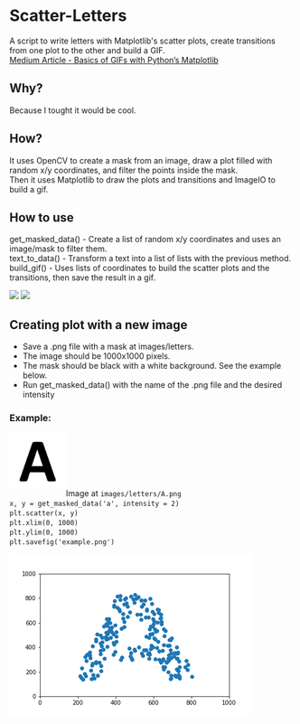 # Scatter-Letters
A script to write letters with Matplotlib's scatter plots, create transitions from one plot to the other and build a GIF.  
[Medium Article - Basics of GIFs with Python’s Matplotlib](https://towardsdatascience.com/basics-of-gifs-with-pythons-matplotlib-54dd544b6f30)  

## Why?
Because I tought it would be cool.  

## How?
It uses OpenCV to create a mask from an image, draw a plot filled with random x/y coordinates, and filter the points inside the mask.  
Then it uses Matplotlib to draw the plots and transitions and ImageIO to build a gif.  

## How to use
get_masked_data() - Create a list of random x/y coordinates and uses an image/mask to filter them.  
text_to_data() - Transform a text into a list of lists with the previous method.  
build_gif() - Uses lists of coordinates to build the scatter plots and the transitions, then save the result in a gif.  

[![](data.gif)](https://imgur.com/7qkIvcJ)
[![](abc.gif)](https://imgur.com/4bAQFuP)

## Creating plot with a new image

- Save a .png file with a mask at images/letters.
- The image should be 1000x1000 pixels.
- The mask should be black with a white background. See the example below.
- Run get_masked_data() with the name of the .png file and the desired intensity

### Example:
[<img align="left" alt="example image" width="100px" src=images/letters/A.png/>]()

<br><br><br><br><br>

Image at `images/letters/A.png`  
`x, y = get_masked_data('a', intensity = 2)`  
`plt.scatter(x, y)`  
`plt.xlim(0, 1000)`  
`plt.ylim(0, 1000)`  
`plt.savefig('example.png') `

![](images/example.png)
